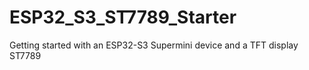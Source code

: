 # ESP32_S3_ST7789_Starter
Getting started with an ESP32-S3 Supermini device and a TFT display ST7789
